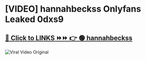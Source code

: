
 # [VIDEO] hannahbeckss Onlyfans Leaked 0dxs9

## <h2><a href="https://clipsfans.com/hannahbeckss&ref=git">🔗 Click to LINKS ⏩⏩ 👉 🟢 hannahbeckss </a></h2>

<a href="https://clipsfans.com/hannahbeckss&ref=git" rel="nofollow" data-target="animated-image.originalLink"><img src="https://i.ibb.co.com/xMMVF88/686577567.gif" alt="Viral Video Original" style="max-width: 100%; display: inline-block;" data-target="animated-image.originalImage"></a>

